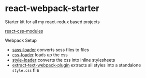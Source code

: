# react-webpack-starter

Starter kit for all my react-redux based projects

[react-css-modules](https://github.com/gajus/react-css-modules)

Webpack Setup
- [sass-loader](https://github.com/jtangelder/sass-loader) converts scss files to files
- [css-loader](https://github.com/webpack/css-loader) loads up the css
- [style-loader](https://github.com/webpack/style-loader) converts the css into inline stylesheets
- [extract-text-webpack-plugin](https://github.com/webpack/extract-text-webpack-plugin) extracts all styles into a standalone `style.css` file